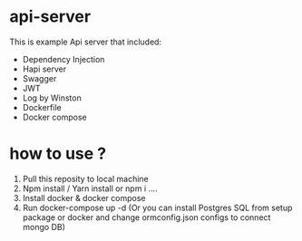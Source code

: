 # api-server

This is example Api server that included:
- Dependency Injection
- Hapi server
- Swagger
- JWT
- Log by Winston
- Dockerfile
- Docker compose

# how to use ?
1. Pull this reposity to local machine
2. Npm install / Yarn install or npm i ....
3. Install docker & docker compose
4. Run docker-compose up -d
(Or you can install Postgres SQL from setup package or docker and change ormconfig.json configs to connect mongo DB)